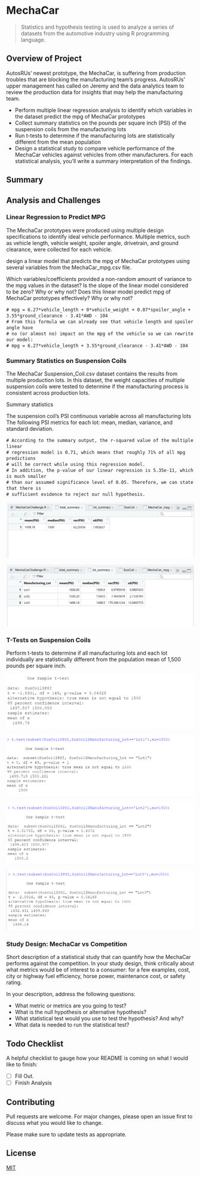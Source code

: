 # MechaCar

> Statistics and hypothesis testing is used to analyze a series of datasets from the automotive industry using R programming language.

## Overview of Project

AutosRUs’ newest prototype, the MechaCar, is suffering from production troubles that are blocking the manufacturing team’s progress. AutosRUs’ upper management has called on Jeremy and the data analytics team to review the production data for insights that may help the manufacturing team.

- Perform multiple linear regression analysis to identify which variables in the dataset predict the mpg of MechaCar prototypes
- Collect summary statistics on the pounds per square inch (PSI) of the suspension coils from the manufacturing lots
- Run t-tests to determine if the manufacturing lots are statistically different from the mean population
- Design a statistical study to compare vehicle performance of the MechaCar vehicles against vehicles from other manufacturers. For each statistical analysis, you’ll write a summary interpretation of the findings.

## Summary

## Analysis and Challenges

### Linear Regression to Predict MPG

The MechaCar prototypes were produced using multiple design specifications to identify ideal vehicle performance. Multiple metrics, such as vehicle length, vehicle weight, spoiler angle, drivetrain, and ground clearance, were collected for each vehicle.

design a linear model that predicts the mpg of MechaCar prototypes using several variables from the MechaCar_mpg.csv file.

Which variables/coefficients provided a non-random amount of variance to the mpg values in the dataset?
Is the slope of the linear model considered to be zero? Why or why not?
Does this linear model predict mpg of MechaCar prototypes effectively? Why or why not?

```
# mpg = 6.27*vehicle_length + 0*vehicle_weight + 0.07*spoiler_angle + 3.55*ground_clearance - 3.41*AWD - 104
# From this formula we can already see that vehicle length and spoiler angle have
# no (or almost no) impact on the mpg of the vehicle so we can rewrite our model:
# mpg = 6.27*vehicle_length + 3.55*ground_clearance - 3.41*AWD - 104
```

### Summary Statistics on Suspension Coils

The MechaCar Suspension_Coil.csv dataset contains the results from multiple production lots. In this dataset, the weight capacities of multiple suspension coils were tested to determine if the manufacturing process is consistent across production lots.

Summary statistics

The suspension coil’s PSI continuous variable across all manufacturing lots
The following PSI metrics for each lot: mean, median, variance, and standard deviation.

```
# According to the summary output, the r-squared value of the multiple linear
# regression model is 0.71, which means that roughly 71% of all mpg predictions
# will be correct while using this regression model.
# In addition, the p-value of our linear regression is 5.35e-11, which is much smaller
# than our assumed significance level of 0.05. Therefore, we can state that there is
# sufficient evidence to reject our null hypothesis.
```

![Total-Summary](resources/total-summary.png)

![Lot-Summary](resources/lot-summary.png)

### T-Tests on Suspension Coils

Perform t-tests to determine if all manufacturing lots and each lot individually are statistically different from the population mean of 1,500 pounds per square inch.

![sample-test](resources/sample-test.png)

![lot-1](resources/lot-1.png)

![lot-2](resources/lot-2.png)

![lot-3](resources/lot-3.png)

### Study Design: MechaCar vs Competition

Short description of a statistical study that can quantify how the MechaCar performs against the competition. In your study design, think critically about what metrics would be of interest to a consumer: for a few examples, cost, city or highway fuel efficiency, horse power, maintenance cost, or safety rating.

In your description, address the following questions:

- What metric or metrics are you going to test?
- What is the null hypothesis or alternative hypothesis?
- What statistical test would you use to test the hypothesis? And why?
- What data is needed to run the statistical test?

## Todo Checklist

A helpful checklist to gauge how your README is coming on what I would like to finish:

- [ ] Fill Out.
- [ ] Finish Analysis

## Contributing

Pull requests are welcome. For major changes, please open an issue first to discuss what you would like to change.

Please make sure to update tests as appropriate.

## License

[MIT](https://choosealicense.com/licenses/mit/)

